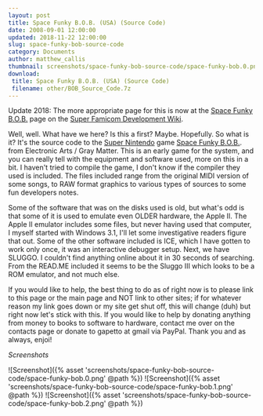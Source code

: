```yaml
---
layout: post
title: Space Funky B.O.B. (USA) (Source Code)
date: 2008-09-01 12:00:00
updated: 2018-11-22 12:00:00
slug: space-funky-bob-source-code
category: Documents
author: matthew_callis
thumbnail: screenshots/space-funky-bob-source-code/space-funky-bob.0.png
download:
 title: Space Funky B.O.B. (USA) (Source Code)
 filename: other/BOB_Source_Code.7z
---
```


Update 2018: The more appropriate page for this is now at the [Space Funky B.O.B.](https://wiki.superfamicom.org/space-funky-b.o.b.) page on the [Super Famicom Development Wiki](https://wiki.superfamicom.org/).

Well, well. What have we here? Is this a first? Maybe. Hopefully. So what is it? It's the source code to the [Super Nintendo](https://superfamicom.org/) game [Space Funky B.O.B.](https://superfamicom.org/info/space-funky-bob). from Electronic Arts / Gray Matter. This is an early game for the system, and you can really tell with the equipment and software used, more on this in a bit. I haven't tried to compile the game, I don't know if the compiler they used is included. The files included range from the original MIDI version of some songs, to RAW format graphics to various types of sources to some fun developers notes.

Some of the software that was on the disks used is old, but what's odd is that some of it is used to emulate even OLDER hardware, the Apple II. The Apple II emulator includes some files, but never having used that computer, I myself started with Windows 3.1, I'll let some investigative readers figure that out. Some of the other software included is ICE, which I have gotten to work only once, it was an interactive debugger setup. Next, we have SLUGGO. I couldn't find anything online about it in 30 seconds of searching. From the READ.ME included it seems to be the Sluggo III which looks to be a ROM emulator, and not much else.

If you would like to help, the best thing to do as of right now is to please link to this page or the main page and NOT link to other sites; if for whatever reason my link goes down or my site get shut off, this will change (duh) but right now let's stick with this. If you would like to help by donating anything from money to books to software to hardware, contact me over on the contacts page or donate to gapetto at gmail via PayPal. Thank you and as always, enjoi!

_Screenshots_

![Screenshot]({% asset 'screenshots/space-funky-bob-source-code/space-funky-bob.0.png' @path %})
![Screenshot]({% asset 'screenshots/space-funky-bob-source-code/space-funky-bob.1.png' @path %})
![Screenshot]({% asset 'screenshots/space-funky-bob-source-code/space-funky-bob.2.png' @path %})
